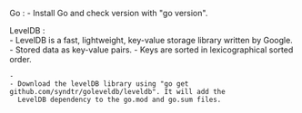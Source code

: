 Go : 
    - Install Go and check version with "go version". 
    
LevelDB :   
    - LevelDB is a fast, lightweight, key-value storage library written by Google.
    - Stored data as key-value pairs. 
    - Keys are sorted in lexicographical sorted order. 

    - 
    - Download the levelDB library using "go get github.com/syndtr/goleveldb/leveldb". It will add the 
      LevelDB dependency to the go.mod and go.sum files. 

    


